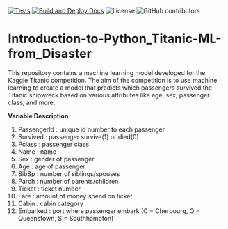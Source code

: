 [![Tests](https://github.com/bekzod-amonov/titanic_survival_package/actions/workflows/tests.yml/badge.svg?branch=main)](https://github.com/bekzod-amonov/titanic_survival_package/actions/workflows/tests.yml)
[![Build and Deploy Docs](https://github.com/bekzod-amonov/titanic_survival_package/actions/workflows/docs.yml/badge.svg)](https://github.com/bekzod-amonov/titanic_survival_package/actions/workflows/docs.yml)
![License](https://img.shields.io/github/license/bekzod-amonov/titanic_survival_package)
![GitHub contributors](https://img.shields.io/github/contributors/bekzod-amonov/titanic_survival_package)


# Introduction-to-Python_Titanic-ML-from_Disaster
This repository contains a machine learning model developed for the Kaggle Titanic competition. The aim of the competition is to use machine learning to create a model that predicts which passengers survived the Titanic shipwreck based on various attributes like age, sex, passenger class, and more.

**Variable Description**
1. PassengerId : unique id number to each passenger
2. Survived : passenger survive(1) or died(0)
3. Pclass : passenger class
4. Name : name
5. Sex : gender of passenger
6. Age : age of passenger
7. SibSp : number of siblings/spouses
8. Parch : number of parents/children
9. Ticket : ticket number
10. Fare : amount of money spend on ticket
11. Cabin : cabin category
12. Embarked : port where passenger embark (C = Cherbourg, Q = Queenstown, S = Southhampton)
